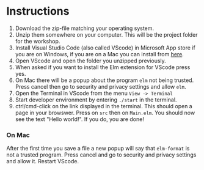 # Instructions

1. Download the zip-file matching your operating system.
2. Unzip them somewhere on your computer. This will be the project folder for the workshop.
3. Install Visual Studio Code (also called VScode) in Microsoft App store if you are on Windows, if you are on a Mac you can install from [here](https://code.visualstudio.com/download).
4. Open VScode and open the folder you unzipped previously.
5. When asked if you want to install the Elm extension for VScode press yes.
6. On Mac there will be a popup about the program `elm` not being trusted. Press cancel then go to security and privacy settings and allow `elm`.
7. Open the Terminal in VScode from the menu `View -> Terminal`
8. Start developer environment by entering `./start` in the terminal.
9. ctrl/cmd-click on the link displayed in the terminal. This should open a page in your browswer. Press on `src` then on `Main.elm`. You should now see the text "Hello world!". If you do, you are done!

### On Mac

After the first time you save a file a new popup will say that `elm-format` is not a trusted program. Press cancel and go to security and privacy settings and allow it. Restart VScode.
